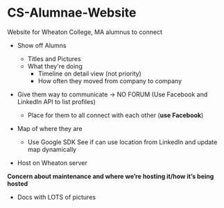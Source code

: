 CS-Alumnae-Website
==================

Website for Wheaton College, MA alumnus to connect

* Show off Alumns
    - Titles and Pictures
    - What they're doing
         * Timeline on detail view (not priority)
         * How often they moved from company to company
* Give them way to communicate -> NO FORUM (Use Facebook and LinkedIn API to list profiles)
	- Place for them to all connect with each other (**use Facebook**)

* Map of where they are
	- Use Google SDK
		See if can use location from LinkedIn and update map dynamically

* Host on Wheaton server

**Concern about maintenance and where we’re hosting it/how it’s being hosted**

* Docs with LOTS of pictures